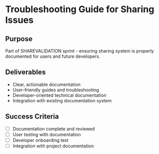 # Troubleshooting Guide for Sharing Issues

## Purpose
Part of SHAREVALIDATION sprint - ensuring sharing system is properly documented for users and future developers.

## Deliverables
- Clear, actionable documentation
- User-friendly guides and troubleshooting
- Developer-oriented technical documentation
- Integration with existing documentation system

## Success Criteria
- [ ] Documentation complete and reviewed
- [ ] User testing with documentation
- [ ] Developer onboarding test
- [ ] Integration with project documentation